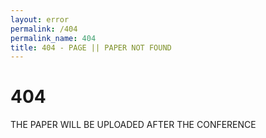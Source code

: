 ```yaml
---
layout: error
permalink: /404
permalink_name: 404
title: 404 - PAGE || PAPER NOT FOUND
---
```


<h1>404</h1>
THE PAPER WILL BE UPLOADED AFTER THE CONFERENCE
